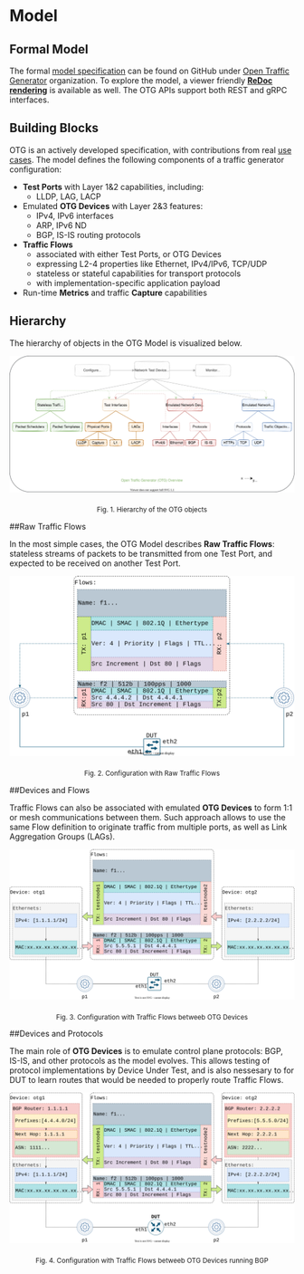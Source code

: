 # Model

## Formal Model
The formal [model specification](https://github.com/open-traffic-generator/models/blob/master/artifacts/openapi.yaml) can be found on GitHub under [Open Traffic Generator](https://github.com/open-traffic-generator) organization. To explore the model, a viewer friendly [**ReDoc rendering**](https://redocly.github.io/redoc/?url=https://raw.githubusercontent.com/open-traffic-generator/models/master/artifacts/openapi.yaml) is available as well. The OTG APIs support both REST and gRPC interfaces.

## Building Blocks

OTG is an actively developed specification, with contributions from real [use cases](/examples/#use-cases). The model defines the following components of a traffic generator configuration:

* **Test Ports** with Layer 1&2 capabilities, including:
	- LLDP, LAG, LACP
* Emulated **OTG Devices** with Layer 2&3 features:
	- IPv4, IPv6 interfaces
	- ARP, IPv6 ND
	- BGP, IS-IS routing protocols
* **Traffic Flows** 
    - associated with either Test Ports, or OTG Devices
	- expressing L2-4 properties like Ethernet, IPv4/IPv6, TCP/UDP
	- stateless or stateful capabilities for transport protocols
	- with implementation-specific application payload
* Run-time **Metrics** and traffic **Capture** capabilities

## Hierarchy

The hierarchy of objects in the OTG Model is visualized below.
<!-- TODO replace with an image from the images subfolder -->
![OTG Hierarchy](https://raw.githubusercontent.com/open-traffic-generator/models/docs/docs/overview.drawio.svg)
<p style="text-align: center;"><sub>Fig. 1. Hierarchy of the OTG objects</sub></p>

##Raw Traffic Flows
 
In the most simple cases, the OTG Model describes **Raw Traffic Flows**: stateless streams of packets to be transmitted from one Test Port, and expected to be received on another Test Port.

![Raw Traffic Flows](images/otg-model-raw-flows.svg)
<p style="text-align: center;"><sub>Fig. 2. Configuration with Raw Traffic Flows</sub></p>

##Devices and Flows
 
Traffic Flows can also be associated with emulated **OTG Devices** to form 1:1 or mesh communications between them. Such approach allows to use the same Flow definition to originate traffic from multiple ports, as well as Link Aggregation Groups (LAGs).

![Devices with Traffic Flows](images/otg-model-devices-flows.svg)
<p style="text-align: center;"><sub>Fig. 3. Configuration with Traffic Flows betweeb OTG Devices</sub></p>

##Devices and Protocols
 
The main role of **OTG Devices** is to emulate control plane protocols: BGP, IS-IS, and other protocols as the model evolves. This allows testing of protocol implementations by Device Under Test, and is also nessesary to for DUT to learn routes that would be needed to properly route Traffic Flows.

![Devices with BGP and Traffic Flows](images/otg-model-devices-bgp-flows.svg)
<p style="text-align: center;"><sub>Fig. 4. Configuration with Traffic Flows betweeb OTG Devices running BGP</sub></p>
